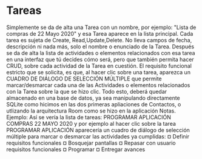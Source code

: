 # Tareas
 Simplemente se da de alta una Tarea con un nombre, por ejemplo: "Lista de compras de 22 Mayo 2020" y esa Tarea aparece en la lista principal. Cada tarea es sujeta de Create, Read,Update,Delete. No lleva campos de fecha, descripción ni nada más, solo el nombre o enunciado de la Tarea. Después se da de alta la lista de actividades o elementos relacionados con esa tarea en una interfaz que tú decides cómo será, pero que también permita hacer CRUD, sobre cada actividad de la Tarea en cuestión. El requisito funcional estricto que se solicita, es que, al hacer clic sobre una tarea, aparezca un CUADRO DE DIÁLOGO DE SELECCIÓN MÚLTIPLE que permite marcar/desmarcar cada una de las Actividades o elementos relacionados con la Tarea sobre la que se hizo clic. Todo esto, deberá quedar almacenado en una base de datos, ya sea manipulando directamente SQLite como hicimos en las dos primeras apliaciones de Contactos, o utlizando la arquitectura Room como se hizo en la aplicación Notas. Ejemplo:  Así se vería la lista de tareas:  PROGRAMAR APLICACIÓN COMPRAS 22 MAYO 2020  y por ejemplo al hacer clic sobre la tarea PROGRAMAR APLICACIÓN aparecería un cuadro de diálogo de selección múltiple para marcar o desmarcar las actividades ya cumplidas:  ¤ Definir requisitos funcionales ¤ Bosquejar pantallas ¤ Repasar con usuario requisitos funcionales ¤ Programar ¤ Entregar avances

